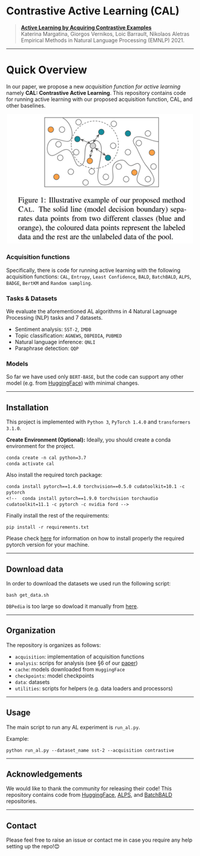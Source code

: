 # Contrastive Active Learning (CAL) 

<!-- ## ⚠️WORK IN PROGRESS⚠️ -->

> [**Active Learning by Acquiring Contrastive Examples**](https://arxiv.org/abs/2109.03764)  
> Katerina Margatina, Giorgos Vernikos, Loic Barrault, Nikolaos Aletras  
> Empirical Methods in Natural Language Processing (EMNLP) 2021.


---
# Quick Overview

In our paper, we propose a new _acquisition function for active learning_ namely **CAL: Contrastive Active Learning**. This repository contains code for running active learning with our proposed acquisition function, CAL, and other baselines. 

<p align="center">
  <img src="cal.png" width="500">
</p>

### Acquisition functions 
Specifically, there is code for running active learning with the following acquisition functions: `CAL`, `Entropy`, `Least Confidence`, `BALD`, `BatchBALD`, `ALPS`, `BADGE`, `BertKM` and `Random sampling`.
### Tasks & Datasets 
We evaluate the aforementioned AL algorithms in 4 Natural Lagnuage Processing (NLP) tasks and 7 datasets.
- Sentiment analysis: `SST-2`, `IMDB`
- Topic classification: `AGNEWS`, `DBPEDIA`, `PUBMED`
- Natural language inference: `QNLI`
- Paraphrase detection: `QQP`
### Models
So far we have used only `BERT-BASE`, but the code can support any other model (e.g. from [HuggingFace](https://github.com/huggingface/transformers)) with minimal changes.

---
## Installation
This project is implemented with `Python 3`, `PyTorch 1.4.0` and `transformers 3.1.0`.

**Create Environment (Optional):**  Ideally, you should create a conda environment for the project.

```
conda create -n cal python=3.7
conda activate cal
```

Also install the required torch package:

```
conda install pytorch==1.4.0 torchvision==0.5.0 cudatoolkit=10.1 -c pytorch
<!--  conda install pytorch==1.9.0 torchvision torchaudio cudatoolkit=11.1 -c pytorch -c nvidia ford -->
```
Finally install the rest of the requirements:

```
pip install -r requirements.txt
```
Please check [here](https://pytorch.org/get-started/previous-versions/) for information on how to install properly the required pytorch version for your machine.

---
## Download data
In order to download the datasets we used run the following script:
```
bash get_data.sh
```
`DBPedia` is too large so dowload it manually from [here](https://drive.google.com/uc?id=0Bz8a_Dbh9QhbQ2Vic1kxMmZZQ1k&export=download).

---
## Organization
The repository is organizes as follows:
- `acquisition`: implementation of acquisition functions
- `analysis`: scrips for analysis (see §6 of our [paper](https://arxiv.org/pdf/2109.03764.pdf))
- `cache`: models downloaded from `HuggingFace`
- `checkpoints`: model checkpoints
- `data`: datasets
- `utilities`: scripts for helpers (e.g. data loaders and processors)

---
## Usage

The main script to run any AL experiment is `run_al.py`. 

Example:
```
python run_al.py --dataset_name sst-2 --acquisition contrastive
```
---

## Acknowledgements

We would like to thank the community for releasing their code! This repository contains code from [HuggingFace](https://github.com/huggingface/transformers),  [ALPS](https://github.com/forest-snow/alps), and [BatchBALD](https://github.com/BlackHC/BatchBALD) repositories.

<!-- 
---
## Reference
```
@inproceedings{margatina-etal-2021-active,
    title = "Active Learning by Acquiring Contrastive Examples",
    author = "Margatina, Katerina  and Vernikos, Giorgos  and Barrault, Lo\"{i}c and Aletras, Nikolaos",
    booktitle = "Proceedings of the 2021 Conference on Empirical Methods in Natural Language Processing (EMNLP)",
    }
``` -->

---
## Contact
Please feel free to raise an issue or contact me in case you require any help setting up the repo!:blush:
